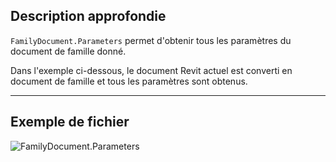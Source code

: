 ## Description approfondie
`FamilyDocument.Parameters` permet d'obtenir tous les paramètres du document de famille donné.

Dans l'exemple ci-dessous, le document Revit actuel est converti en document de famille et tous les paramètres sont obtenus.
___
## Exemple de fichier

![FamilyDocument.Parameters](./Revit.Application.FamilyDocument.Parameters_img.jpg)
